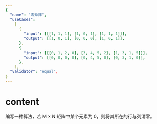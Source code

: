 ```yaml
---
{
  "name": "零矩阵",
  "useCases":
    [
      {
        "input": [[[1, 1, 1], [1, 0, 1], [1, 1, 1]]],
        "output": [[1, 0, 1], [0, 0, 0], [1, 0, 1]],
      },
      {
        "input": [[[0, 1, 2, 0], [3, 4, 5, 2], [1, 3, 1, 5]]],
        "output": [[0, 0, 0, 0], [0, 4, 5, 0], [0, 3, 1, 0]],
      },
    ],
  "validator": "equal",
}
---
```


# content

编写一种算法，若 M × N 矩阵中某个元素为 0，则将其所在的行与列清零。
